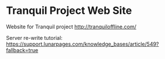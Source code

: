 # Tranquil Project Web Site
Website for Tranquil project
http://tranquiloffline.com/

Server re-write tutorial:
https://support.lunarpages.com/knowledge_bases/article/549?fallback=true

